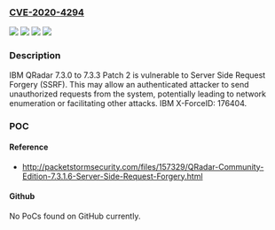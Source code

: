 ### [CVE-2020-4294](https://cve.mitre.org/cgi-bin/cvename.cgi?name=CVE-2020-4294)
![](https://img.shields.io/static/v1?label=Product&message=QRadar&color=blue)
![](https://img.shields.io/static/v1?label=Product&message=Qradar&color=blue)
![](https://img.shields.io/static/v1?label=Version&message=n%2Fa&color=blue)
![](https://img.shields.io/static/v1?label=Vulnerability&message=Gain%20Access&color=brighgreen)

### Description

IBM QRadar 7.3.0 to 7.3.3 Patch 2 is vulnerable to Server Side Request Forgery (SSRF). This may allow an authenticated attacker to send unauthorized requests from the system, potentially leading to network enumeration or facilitating other attacks. IBM X-ForceID: 176404.

### POC

#### Reference
- http://packetstormsecurity.com/files/157329/QRadar-Community-Edition-7.3.1.6-Server-Side-Request-Forgery.html

#### Github
No PoCs found on GitHub currently.

